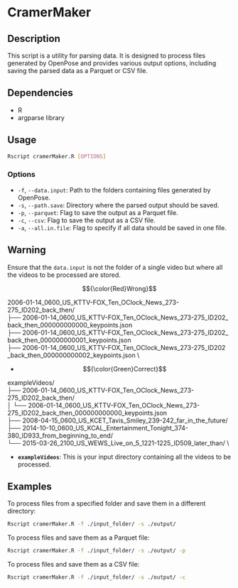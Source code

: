 
# CramerMaker

## Description

This script is a utility for parsing data. It is designed to process files generated by OpenPose and provides various output options, including saving the parsed data as a Parquet or CSV file.

## Dependencies

- R
- argparse library

## Usage

```bash
Rscript cramerMaker.R [OPTIONS]
```

### Options

- `-f`, `--data.input`: Path to the folders containing files generated by OpenPose.
- `-s`, `--path.save`: Directory where the parsed output should be saved.
- `-p`, `--parquet`: Flag to save the output as a Parquet file.
- `-c`, `--csv`: Flag to save the output as a CSV file.
- `-a`, `--all.in.file`: Flag to specify if all data should be saved in one file.

## Warning

Ensure that the `data.input` is not the folder of a single video but where all the videos to be processed are stored.


 $${\color{Red}Wrong}$$                                                                                                                                     

2006-01-14_0600_US_KTTV-FOX_Ten_OClock_News_273-275_ID202_back_then/ \
├── 2006-01-14_0600_US_KTTV-FOX_Ten_OClock_News_273-275_ID202_
    back_then_000000000000_keypoints.json \
├── 2006-01-14_0600_US_KTTV-FOX_Ten_OClock_News_273-275_ID202_
    back_then_000000000001_keypoints.json \
├── 2006-01-14_0600_US_KTTV-FOX_Ten_OClock_News_273-275_ID202
    _back_then_000000000002_keypoints.json \





- $${\color{Green}Correct}$$

exampleVideos/ \
├── 2006-01-14_0600_US_KTTV-FOX_Ten_OClock_News_273-275_ID202_back_then/ \
│ └── 2006-01-14_0600_US_KTTV-FOX_Ten_OClock_News_273-275_ID202_back_then_000000000000_keypoints.json \
├── 2008-04-15_0600_US_KCET_Tavis_Smiley_239-242_far_in_the_future/ \
├── 2014-10-10_0600_US_KCAL_Entertainment_Tonight_374-380_ID933_from_beginning_to_end/ \
└── 2015-03-26_2100_US_WEWS_Live_on_5_1221-1225_ID509_later_than/ \

- **`exampleVideos`**: This is your input directory containing all the videos to be processed.

## Examples

To process files from a specified folder and save them in a different directory:

```bash
Rscript cramerMaker.R -f ./input_folder/ -s ./output/
```

To process files and save them as a Parquet file:

```bash
Rscript cramerMaker.R -f ./input_folder/ -s ./output/ -p
```

To process files and save them as a CSV file:

```bash
Rscript cramerMaker.R -f ./input_folder/ -s ./output/ -c
```
